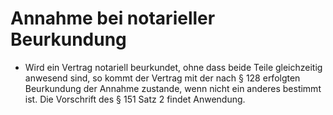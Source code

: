 # Annahme bei notarieller Beurkundung

- Wird ein Vertrag notariell beurkundet, ohne dass beide Teile gleichzeitig anwesend sind, so kommt der Vertrag mit der nach § 128 erfolgten Beurkundung der Annahme zustande, wenn nicht ein anderes bestimmt ist. Die Vorschrift des § 151 Satz 2 findet Anwendung.

